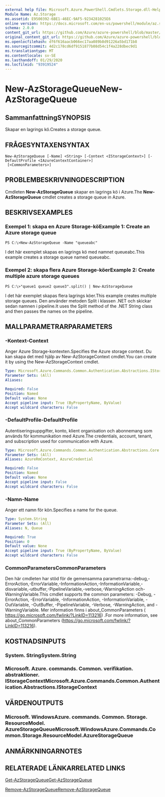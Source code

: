 ```yaml
---
external help file: Microsoft.Azure.PowerShell.Cmdlets.Storage.dll-Help.xml
Module Name: Az.Storage
ms.assetid: E9500392-6BE1-46EC-9AF5-9234281025E6
online version: https://docs.microsoft.com/en-us/powershell/module/az.storage/new-azstoragequeue
schema: 2.0.0
content_git_url: https://github.com/Azure/azure-powershell/blob/master/src/Storage/Storage.Management/help/New-AzStorageQueue.md
original_content_git_url: https://github.com/Azure/azure-powershell/blob/master/src/Storage/Storage.Management/help/New-AzStorageQueue.md
ms.openlocfilehash: df6f616aacb066ec17aa089b8d91226a5bd171b8
ms.sourcegitcommit: 4d2c178cd6df9151877b08d54c1f4a228dbec9d1
ms.translationtype: MT
ms.contentlocale: sv-SE
ms.lasthandoff: 01/29/2020
ms.locfileid: "93919524"
---
```

# <span data-ttu-id="455de-101">New-AzStorageQueue</span><span class="sxs-lookup"><span data-stu-id="455de-101">New-AzStorageQueue</span></span>

## <span data-ttu-id="455de-102">Sammanfattning</span><span class="sxs-lookup"><span data-stu-id="455de-102">SYNOPSIS</span></span>
<span data-ttu-id="455de-103">Skapar en lagrings kö.</span><span class="sxs-lookup"><span data-stu-id="455de-103">Creates a storage queue.</span></span>

## <span data-ttu-id="455de-104">FRÅGESYNTAXEN</span><span class="sxs-lookup"><span data-stu-id="455de-104">SYNTAX</span></span>

```
New-AzStorageQueue [-Name] <String> [-Context <IStorageContext>] [-DefaultProfile <IAzureContextContainer>]
 [<CommonParameters>]
```

## <span data-ttu-id="455de-105">PROBLEMBESKRIVNING</span><span class="sxs-lookup"><span data-stu-id="455de-105">DESCRIPTION</span></span>
<span data-ttu-id="455de-106">Cmdleten **New-AzStorageQueue** skapar en lagrings kö i Azure.</span><span class="sxs-lookup"><span data-stu-id="455de-106">The **New-AzStorageQueue** cmdlet creates a storage queue in Azure.</span></span>

## <span data-ttu-id="455de-107">BESKRIVS</span><span class="sxs-lookup"><span data-stu-id="455de-107">EXAMPLES</span></span>

### <span data-ttu-id="455de-108">Exempel 1: skapa en Azure Storage-kö</span><span class="sxs-lookup"><span data-stu-id="455de-108">Example 1: Create an Azure storage queue</span></span>
```
PS C:\>New-AzStorageQueue -Name "queueabc"
```

<span data-ttu-id="455de-109">I det här exemplet skapas en lagrings kö med namnet queueabc.</span><span class="sxs-lookup"><span data-stu-id="455de-109">This example creates a storage queue named queueabc.</span></span>

### <span data-ttu-id="455de-110">Exempel 2: skapa flera Azure Storage-köer</span><span class="sxs-lookup"><span data-stu-id="455de-110">Example 2: Create multiple azure storage queues</span></span>
```
PS C:\>"queue1 queue2 queue3".split() | New-AzStorageQueue
```

<span data-ttu-id="455de-111">I det här exemplet skapas flera lagrings köer.</span><span class="sxs-lookup"><span data-stu-id="455de-111">This example creates multiple storage queues.</span></span>
<span data-ttu-id="455de-112">Den använder metoden Split i klassen .NET och skickar sedan namnen i pipeline.</span><span class="sxs-lookup"><span data-stu-id="455de-112">It uses the Split method of the .NET String class and then passes the names on the pipeline.</span></span>

## <span data-ttu-id="455de-113">MALLPARAMETRAR</span><span class="sxs-lookup"><span data-stu-id="455de-113">PARAMETERS</span></span>

### <span data-ttu-id="455de-114">-Kontext</span><span class="sxs-lookup"><span data-stu-id="455de-114">-Context</span></span>
<span data-ttu-id="455de-115">Anger Azure Storage-kontexten.</span><span class="sxs-lookup"><span data-stu-id="455de-115">Specifies the Azure storage context.</span></span>
<span data-ttu-id="455de-116">Du kan skapa det med hjälp av New-AzStorageContext cmdlet.</span><span class="sxs-lookup"><span data-stu-id="455de-116">You can create it by using the New-AzStorageContext cmdlet.</span></span>

```yaml
Type: Microsoft.Azure.Commands.Common.Authentication.Abstractions.IStorageContext
Parameter Sets: (All)
Aliases:

Required: False
Position: Named
Default value: None
Accept pipeline input: True (ByPropertyName, ByValue)
Accept wildcard characters: False
```

### <span data-ttu-id="455de-117">-DefaultProfile</span><span class="sxs-lookup"><span data-stu-id="455de-117">-DefaultProfile</span></span>
<span data-ttu-id="455de-118">Autentiseringsuppgifter, konto, klient organisation och abonnemang som används för kommunikation med Azure.</span><span class="sxs-lookup"><span data-stu-id="455de-118">The credentials, account, tenant, and subscription used for communication with Azure.</span></span>

```yaml
Type: Microsoft.Azure.Commands.Common.Authentication.Abstractions.Core.IAzureContextContainer
Parameter Sets: (All)
Aliases: AzureRmContext, AzureCredential

Required: False
Position: Named
Default value: None
Accept pipeline input: False
Accept wildcard characters: False
```

### <span data-ttu-id="455de-119">-Namn</span><span class="sxs-lookup"><span data-stu-id="455de-119">-Name</span></span>
<span data-ttu-id="455de-120">Anger ett namn för kön.</span><span class="sxs-lookup"><span data-stu-id="455de-120">Specifies a name for the queue.</span></span>

```yaml
Type: System.String
Parameter Sets: (All)
Aliases: N, Queue

Required: True
Position: 0
Default value: None
Accept pipeline input: True (ByPropertyName, ByValue)
Accept wildcard characters: False
```

### <span data-ttu-id="455de-121">CommonParameters</span><span class="sxs-lookup"><span data-stu-id="455de-121">CommonParameters</span></span>
<span data-ttu-id="455de-122">Den här cmdleten har stöd för de gemensamma parametrarna:-debug,-ErrorAction,-ErrorVariable,-InformationAction,-InformationVariable,-disvariable,-utbuffer,-PipelineVariable,-verbose,-WarningAction och-WarningVariable.</span><span class="sxs-lookup"><span data-stu-id="455de-122">This cmdlet supports the common parameters: -Debug, -ErrorAction, -ErrorVariable, -InformationAction, -InformationVariable, -OutVariable, -OutBuffer, -PipelineVariable, -Verbose, -WarningAction, and -WarningVariable.</span></span> <span data-ttu-id="455de-123">Mer information finns i about_CommonParameters ( https://go.microsoft.com/fwlink/?LinkID=113216) .</span><span class="sxs-lookup"><span data-stu-id="455de-123">For more information, see about_CommonParameters (https://go.microsoft.com/fwlink/?LinkID=113216).</span></span>

## <span data-ttu-id="455de-124">KOSTNADS</span><span class="sxs-lookup"><span data-stu-id="455de-124">INPUTS</span></span>

### <span data-ttu-id="455de-125">System. String</span><span class="sxs-lookup"><span data-stu-id="455de-125">System.String</span></span>

### <span data-ttu-id="455de-126">Microsoft. Azure. commands. Common. verifikation. abstraktioner. IStorageContext</span><span class="sxs-lookup"><span data-stu-id="455de-126">Microsoft.Azure.Commands.Common.Authentication.Abstractions.IStorageContext</span></span>

## <span data-ttu-id="455de-127">VÄRDEN</span><span class="sxs-lookup"><span data-stu-id="455de-127">OUTPUTS</span></span>

### <span data-ttu-id="455de-128">Microsoft. WindowsAzure. commands. Common. Storage. ResourceModel. AzureStorageQueue</span><span class="sxs-lookup"><span data-stu-id="455de-128">Microsoft.WindowsAzure.Commands.Common.Storage.ResourceModel.AzureStorageQueue</span></span>

## <span data-ttu-id="455de-129">ANMÄRKNINGAR</span><span class="sxs-lookup"><span data-stu-id="455de-129">NOTES</span></span>

## <span data-ttu-id="455de-130">RELATERADE LÄNKAR</span><span class="sxs-lookup"><span data-stu-id="455de-130">RELATED LINKS</span></span>

[<span data-ttu-id="455de-131">Get-AzStorageQueue</span><span class="sxs-lookup"><span data-stu-id="455de-131">Get-AzStorageQueue</span></span>](./Get-AzStorageQueue.md)

[<span data-ttu-id="455de-132">Remove-AzStorageQueue</span><span class="sxs-lookup"><span data-stu-id="455de-132">Remove-AzStorageQueue</span></span>](./Remove-AzStorageQueue.md)


